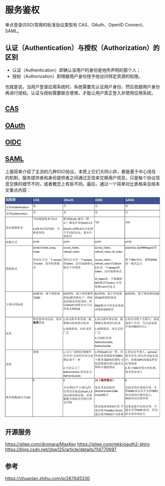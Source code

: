 # 服务鉴权
单点登录(SSO)常用的标准协议类型有 CAS、OAuth、OpenID Connect、SAML。

## 认证（Authentication）与授权（Authorization）的区别
- 认证（Authentication）即确认该用户的身份是他所声明的那个人；
- 授权（Authorization）即根据用户身份授予他访问特定资源的权限。

也就是说，当用户登录应用系统时，系统需要先认证用户身份，然后依据用户身份再进行授权。认证与授权需要联合使用，才能让用户真正登入并使用应用系统。

## [CAS](web/sso/cas/README.md)

## [OAuth](web/sso/oauth/README.md) 

## [OIDC]()

## [SAML]()

上面简单介绍了主流的几种SSO协议，本质上它们大同小异，都是基于中心信任的机制，服务提供者和身份提供者之间通过互信来交换用户信息，只是每个协议信息交换的细节不同，或者概念上有些不同。最后，通过一个简单对比表格来总结本文重点内容：

![](images/sso.jpg)

## 开源服务
https://gitee.com/dromara/MaxKey
https://gitee.com/mkk/oauth2-shiro
https://blog.csdn.net/zbw125/article/details/114770697

## 参考
https://zhuanlan.zhihu.com/p/267845330
